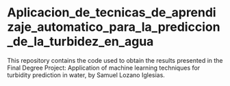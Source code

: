 # Aplicacion_de_tecnicas_de_aprendizaje_automatico_para_la_prediccion_de_la_turbidez_en_agua
This repository contains the code used to obtain the results presented in the Final Degree Project: Application of machine learning techniques for turbidity prediction in water, by Samuel Lozano Iglesias.
